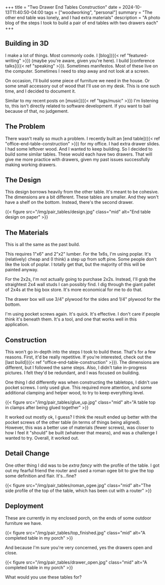 +++
title = "Two Drawer End Tables Construction"
date = 2024-10-13T11:40:50-04:00
tags = ["woodworking", "personal"]
summary = "The other end table was lonely, and I had extra materials"
description = "A photo blog of the steps I took to build a pair of end tables with two drawers each"
+++

## Building in 3D

I make a lot of things. Most commonly code. I [blog]({{< ref "featured-writing" >}}) (maybe you're aware, given you're here). I build [conference talks]({{< ref "speaking" >}}). Sometimes manifestos. Most of these live on the computer. Sometimes I need to step away and not look at a screen.

On occasion, I'll build some piece of furniture we need in the house. Or some small accessory out of wood that I'll use on my desk. This is one such time, and I decided to document it.

Similar to my recent posts on [music]({{< ref "tags/music" >}}) I'm listening to, this isn't directly related to software development. If you want to bail because of that, no judgement.

## The Problem

There wasn't really so much a problem. I recently built an [end table]({{< ref "office-end-table-construction" >}}) for my office. I had extra drawer slides. I had some leftover wood. And I wanted to keep building. So I decided to build some similar tables. These would each have two drawers. That will give me more practice with drawers, given my past issues successfully making working drawers.

## The Design

This design borrows heavily from the other table. It's meant to be cohesive. The dimensions are a bit different. These tables are smaller. And they won't have a shelf on the bottom. Instead, there's the second drawer.

{{< figure src="/img/pair_tables/design.jpg" class="mid" alt="End table design on paper" >}}

## The Materials

This is all the same as the past build.

This requires 1"x6" and 2"x2" lumber. For the 1x6s, I'm using poplar. It's (relatively) cheap and (I think) a step up from soft pine. Some people don't like the look of poplar. I totally get that, but the majority of this will be painted anyway.

For the 2x2s, I'm not actually going to purchase 2x2s. Instead, I'll grab the straightest 2x4 wall studs I can possibly find. I dig through the giant pallet of 2x4s at the big box store. It's more economical for me to do that.

The drawer box will use 3/4" plywood for the sides and 1/4" plywood for the bottom.

I'm using pocket screws again. It's quick. It's effective. I don't care if people think it's beneath them. It's a tool, and one that works well in this application.

## Construction

This won't go in-depth into the steps I took to build these. That's for a few reasons. First, it'd be really repetitive. If you're interested, check out the [last build]({{< ref "office-end-table-construction" >}}). The dimensions are different, but I followed the same steps. Also, I didn't take in-progress pictures. I felt they'd be redundant, and I was focused on building.

One thing I did differently was when constructing the tabletops, I didn't use pocket screws. I only used glue. This required more attention, and some additional clamping and helper wood, to try to keep everything level.

{{< figure src="/img/pair_tables/glue_up.jpg" class="mid" alt="A table top in clamps after being glued together" >}}

It worked out mostly ok, I guess? I think the result ended up better with the pocket screws of the other table (in terms of things being aligned). However, this was a better use of materials (fewer screws), was closer to how I feel it "should" be built (whatever that means), and was a challenge I wanted to try. Overall, it worked out.

## Detail Change

One other thing I did was to be *extra fancy* with the profile of the table. I got out my fearful friend the router and used a roman ogee bit to give the top some definition and flair. It's...fine?

{{< figure src="/img/pair_tables/roman_ogee.jpg" class="mid" alt="The side profile of the top of the table, which has been cut with a router" >}}

## Deployment

These are currently in my enclosed porch, on the ends of some outdoor furniture we have.

{{< figure src="/img/pair_tables/top_finished.jpg" class="mid" alt="A completed table in my porch" >}}

And because I'm sure you're very concerned, yes the drawers open and close.

{{< figure src="/img/pair_tables/drawer_open.jpg" class="mid" alt="A completed table in my porch" >}}

What would you use these tables for?
